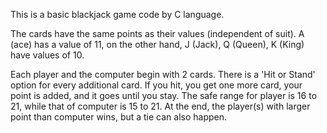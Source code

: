 This is a basic blackjack game code by C language.

The cards have the same points as their values (independent of suit). A (ace) has a value of 11, on the other hand, J (Jack), Q (Queen), K (King) have values of 10.

Each player and the computer begin with 2 cards. There is a 'Hit or Stand' option for every additional card. If you hit, you get one more card, your point is added, and it goes until you stay. The safe range for player is 16 to 21, while that of computer is 15 to 21. At the end, the player(s) with larger point than computer wins, but a tie can also happen.
